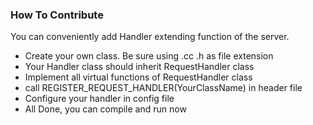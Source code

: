 ### How To Contribute
You can conveniently add Handler extending function of the server.  

* Create your own class. Be sure using .cc .h as file extension  
* Your Handler class should inherit RequestHandler class
* Implement all  virtual functions of RequestHandler class
* call REGISTER_REQUEST_HANDLER(YourClassName) in header file 
* Configure your handler in config file
* All Done, you can compile and run now
